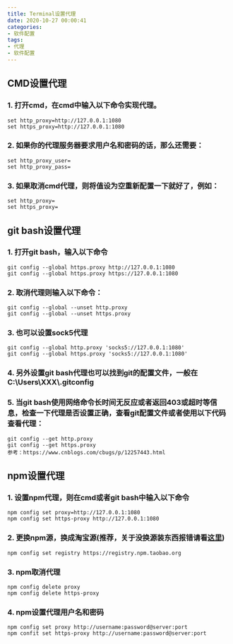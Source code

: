 ```yaml
---
title: Terminal设置代理
date: 2020-10-27 00:00:41
categories: 
- 软件配置
tags: 
- 代理
- 软件配置
---  
```


## CMD设置代理
### 1. 打开cmd，在cmd中输入以下命令实现代理。
```
set http_proxy=http://127.0.0.1:1080
set https_proxy=http://127.0.0.1:1080
```
### 2. 如果你的代理服务器要求用户名和密码的话，那么还需要：
```
set http_proxy_user=
set http_proxy_pass=
 ```
### 3. 如果取消cmd代理，则将值设为空重新配置一下就好了，例如：
 ```
set http_proxy=
set https_proxy=
```
## git bash设置代理
### 1. 打开git bash，输入以下命令
```
git config --global https.proxy http://127.0.0.1:1080
git config --global https.proxy https://127.0.0.1:1080
```
### 2. 取消代理则输入以下命令：
```
git config --global --unset http.proxy
git config --global --unset https.proxy
```
### 3. 也可以设置sock5代理
```
git config --global http.proxy 'socks5://127.0.0.1:1080'
git config --global https.proxy 'socks5://127.0.0.1:1080'
```
### 4. 另外设置git bash代理也可以找到git的配置文件，一般在C:\Users\XXX\\.gitconfig
### 5. 当git bash使用网络命令长时间无反应或者返回403或超时等信息，检查一下代理是否设置正确，查看git配置文件或者使用以下代码查看代理：
```
git config --get http.proxy 
git config --get https.proxy
参考：https://www.cnblogs.com/cbugs/p/12257443.html
```
## npm设置代理
### 1. 设置npm代理，则在cmd或者git bash中输入以下命令
```
npm config set proxy=http://127.0.0.1:1080
npm config set https-proxy http://127.0.0.1:1080
```
### 2. 更换npm源，换成淘宝源(推荐，关于没换源装东西报错请看[这里](https://www.runoob.com))
```
npm config set registry https://registry.npm.taobao.org
```
### 3. npm取消代理
```
npm config delete proxy
npm config delete https-proxy
```
### 4. npm设置代理用户名和密码
```
npm config set proxy http://username:password@server:port
npm confit set https-proxy http://username:password@server:port
```